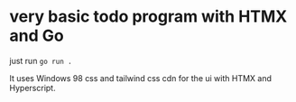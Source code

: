 # very basic todo program with HTMX and Go

just run `go run .`

It uses Windows 98 css and tailwind css cdn for the ui with HTMX and Hyperscript.
